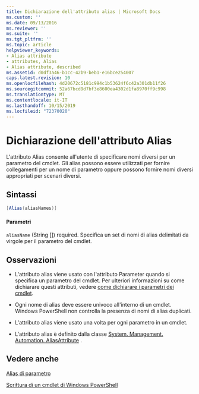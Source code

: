 ```yaml
---
title: Dichiarazione dell'attributo alias | Microsoft Docs
ms.custom: ''
ms.date: 09/13/2016
ms.reviewer: ''
ms.suite: ''
ms.tgt_pltfrm: ''
ms.topic: article
helpviewer_keywords:
- Alias attribute
- attributes, Alias
- Alias attribute, described
ms.assetid: d0df3a46-b1cc-42b9-beb1-e16bce254007
caps.latest.revision: 10
ms.openlocfilehash: 4d20672c5181c994c1b53624f6c42a301db11f26
ms.sourcegitcommit: 52a67bcd9d7bf3e8600ea4302d1fa8970ff9c998
ms.translationtype: MT
ms.contentlocale: it-IT
ms.lasthandoff: 10/15/2019
ms.locfileid: "72370020"
---
```

# <a name="alias-attribute-declaration"></a>Dichiarazione dell'attributo Alias

L'attributo Alias consente all'utente di specificare nomi diversi per un parametro del cmdlet. Gli alias possono essere utilizzati per fornire collegamenti per un nome di parametro oppure possono fornire nomi diversi appropriati per scenari diversi.

## <a name="syntax"></a>Sintassi

```csharp
[Alias(aliasNames)]
```

#### <a name="parameters"></a>Parametri

`aliasName` (String []) required. Specifica un set di nomi di alias delimitati da virgole per il parametro del cmdlet.

## <a name="remarks"></a>Osservazioni

- L'attributo alias viene usato con l'attributo Parameter quando si specifica un parametro del cmdlet. Per ulteriori informazioni su come dichiarare questi attributi, vedere [come dichiarare i parametri dei cmdlet](./how-to-declare-cmdlet-parameters.md).

- Ogni nome di alias deve essere univoco all'interno di un cmdlet. Windows PowerShell non controlla la presenza di nomi di alias duplicati.

- L'attributo alias viene usato una volta per ogni parametro in un cmdlet.

- L'attributo alias è definito dalla classe [System. Management. Automation. AliasAttribute](/dotnet/api/System.Management.Automation.AliasAttribute) .

## <a name="see-also"></a>Vedere anche

[Alias di parametro](./parameter-aliases.md)

[Scrittura di un cmdlet di Windows PowerShell](./writing-a-windows-powershell-cmdlet.md)
